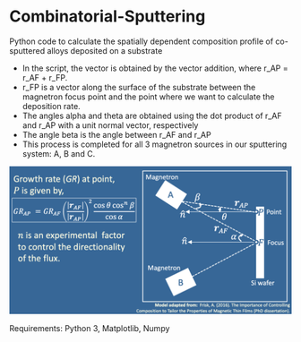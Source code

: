 # Combinatorial-Sputtering
Python code to calculate the spatially dependent composition profile of co-sputtered alloys deposited on a substrate

- In the script, the vector is obtained by the vector addition, where r_AP = r_AF + r_FP. 
- r_FP is a vector along the surface of the substrate between the magnetron focus point and the point where we want to calculate the deposition rate.
- The angles alpha and theta are obtained using the dot product of r_AF and r_AP with a unit normal vector, respectively
- The angle beta is the angle between r_AF and r_AP
- This process is completed for all 3 magnetron sources in our sputtering system: A, B and C.

![image](schematic.png)

Requirements:
Python 3,
Matplotlib,
Numpy
